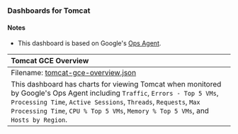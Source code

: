 ### Dashboards for Tomcat

#### Notes

- This dashboard is based on Google's [Ops Agent](https://cloud.google.com/stackdriver/docs/solutions/agents/ops-agent).


|Tomcat GCE Overview|
|:------------------|
|Filename: [tomcat-gce-overview.json](tomcat-gce-overview.json)|
|This dashboard has charts for viewing Tomcat when monitored by Google's Ops Agent including `Traffic`, `Errors - Top 5 VMs`, `Processing Time`, `Active Sessions`, `Threads`, `Requests`, `Max Processing Time`, `CPU % Top 5 VMs`, `Memory % Top 5 VMs`, and `Hosts by Region`.

